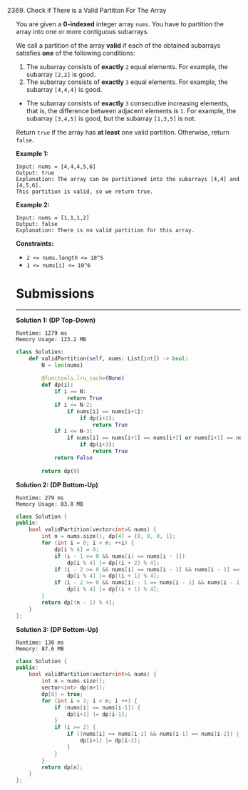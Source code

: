 2369. Check if There is a Valid Partition For The Array

You are given a **0-indexed** integer array `nums`. You have to partition the array into one or more contiguous subarrays.

We call a partition of the array **valid** if each of the obtained subarrays satisfies **one** of the following conditions:

1. The subarray consists of **exactly** `2` equal elements. For example, the subarray `[2,2]` is good.
1. The subarray consists of **exactly** `3` equal elements. For example, the subarray `[4,4,4]` is good.
* The subarray consists of **exactly** `3` consecutive increasing elements, that is, the difference between adjacent elements is `1`. For example, the subarray `[3,4,5]` is good, but the subarray `[1,3,5]` is not.

Return `true` if the array has **at least** one valid partition. Otherwise, return `false`.

 

**Example 1:**
```
Input: nums = [4,4,4,5,6]
Output: true
Explanation: The array can be partitioned into the subarrays [4,4] and [4,5,6].
This partition is valid, so we return true.
```

**Example 2:**
```
Input: nums = [1,1,1,2]
Output: false
Explanation: There is no valid partition for this array.
```

**Constraints:**

* `2 <= nums.length <= 10^5`
* `1 <= nums[i] <= 10^6`

# Submissions
---
**Solution 1: (DP Top-Down)**
```
Runtime: 1279 ms
Memory Usage: 123.2 MB
```
```python
class Solution:
    def validPartition(self, nums: List[int]) -> bool:
        N = len(nums)
        
        @functools.lru_cache(None)
        def dp(i):
            if i == N:
                return True
            if i <= N-2:
                if nums[i] == nums[i+1]:
                    if dp(i+2):
                        return True
            if i <= N-3:
                if nums[i] == nums[i+1] == nums[i+2] or nums[i+1] == nums[i]+1 and nums[i+2] == nums[i]+2:
                    if dp(i+3):
                        return True
            return False
        
        return dp(0)
```

**Solution 2: (DP Bottom-Up)**
```
Runtime: 279 ms
Memory Usage: 83.8 MB
```
```c++
class Solution {
public:
    bool validPartition(vector<int>& nums) {
        int n = nums.size(), dp[4] = {0, 0, 0, 1};
        for (int i = 0; i < n; ++i) {
            dp[i % 4] = 0;
            if (i - 1 >= 0 && nums[i] == nums[i - 1])
                dp[i % 4] |= dp[(i + 2) % 4];
            if (i - 2 >= 0 && nums[i] == nums[i - 1] && nums[i - 1] == nums[i - 2])
                dp[i % 4] |= dp[(i + 1) % 4];
            if (i - 2 >= 0 && nums[i] - 1 == nums[i - 1] && nums[i - 1] == nums[i - 2] + 1)
                dp[i % 4] |= dp[(i + 1) % 4];
        }
        return dp[(n - 1) % 4];
    }
};
```

**Solution 3: (DP Bottom-Up)**
```
Runtime: 130 ms
Memory: 87.6 MB
```
```c++
class Solution {
public:
    bool validPartition(vector<int>& nums) {
        int n = nums.size();
        vector<int> dp(n+1);
        dp[0] = true;
        for (int i = 1; i < n; i ++) {
            if (nums[i] == nums[i-1]) {
                dp[i+1] |= dp[i-1];
            }
            if (i >= 2) {
                if ((nums[i] == nums[i-1] && nums[i-1] == nums[i-2]) || (nums[i] - 1 == nums[i-1] && nums[i-1] - 1 == nums[i-2])) {
                    dp[i+1] |= dp[i-2];
                }
            }
        }
        return dp[n];
    }
};
```
